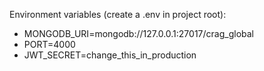 Environment variables (create a .env in project root):

- MONGODB_URI=mongodb://127.0.0.1:27017/crag_global
- PORT=4000
- JWT_SECRET=change_this_in_production
